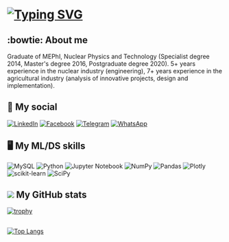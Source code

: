 # [![Typing SVG](https://readme-typing-svg.herokuapp.com?color=%2336BCF7&lines=Hi!+👋+I'm+Igor+😄+)](https://git.io/typing-svg)

## :bowtie: About me
Graduate of MEPhI, Nuclear Physics and Technology (Specialist degree 2014, Master's degree 2016, Postgraduate degree 2020). 5+ years experience in the nuclear industry (engineering), 7+ years experience in the agricultural industry (analysis of innovative projects, design and implementation).


<!---![GitHub User's stars](https://img.shields.io/github/stars/IgorAbalakin?style=social)--->


## 💬 My social
[![LinkedIn](https://img.shields.io/badge/linkedin-%230077B5.svg?style=for-the-badge&logo=linkedin&logoColor=white)](https://www.linkedin.com/in/abalakinigor/)
[![Facebook](https://img.shields.io/badge/Facebook-%231877F2.svg?style=for-the-badge&logo=Facebook&logoColor=white)](https://www.facebook.com/igor.abalakin.9/)
[![Telegram](https://img.shields.io/badge/Telegram-2CA5E0?style=for-the-badge&logo=telegram&logoColor=white)](https://t.me/IgorAbalakin)
[![WhatsApp](https://img.shields.io/badge/WhatsApp-25D366?style=for-the-badge&logo=whatsapp&logoColor=white)](https://wa.me/79250485513/)

## 🖥️ My ML/DS skills
![MySQL](https://img.shields.io/badge/mysql-%2300f.svg?style=for-the-badge&logo=mysql&logoColor=white)
![Python](https://img.shields.io/badge/python-3670A0?style=for-the-badge&logo=python&logoColor=ffdd54)
![Jupyter Notebook](https://img.shields.io/badge/jupyter-%23FA0F00.svg?style=for-the-badge&logo=jupyter&logoColor=white)
![NumPy](https://img.shields.io/badge/numpy-%23013243.svg?style=for-the-badge&logo=numpy&logoColor=white)
![Pandas](https://img.shields.io/badge/pandas-%23150458.svg?style=for-the-badge&logo=pandas&logoColor=white)
![Plotly](https://img.shields.io/badge/Plotly-%233F4F75.svg?style=for-the-badge&logo=plotly&logoColor=white)
![scikit-learn](https://img.shields.io/badge/scikit--learn-%23F7931E.svg?style=for-the-badge&logo=scikit-learn&logoColor=white)
![SciPy](https://img.shields.io/badge/SciPy-%230C55A5.svg?style=for-the-badge&logo=scipy&logoColor=%white)

## ![](https://www.nadarifki.com/_nuxt/img/github.2536ea4.svg) My GitHub stats
[![trophy](https://github-profile-trophy.vercel.app/?username=IgorAbalakin)](https://github.com/IgorAbalakin/github-profile-trophy)

## 
[![Top Langs](https://github-readme-stats.vercel.app/api/top-langs/?username=IgorAbalakin&layout=compact)](https://github.com/IgorAbalakin/github-readme-stats)

<!---![Jokes Card](https://readme-jokes.vercel.app/api)--->

<!---
IgorAbalakin/IgorAbalakin is a ✨ special ✨ repository because its `README.md` (this file) appears on your GitHub profile.
You can click the Preview link to take a look at your changes.
--->
